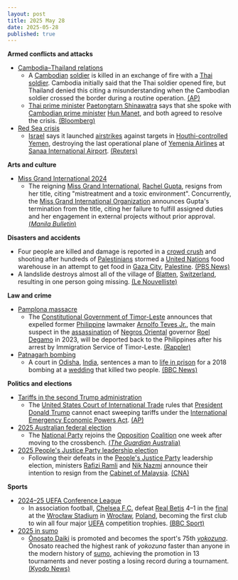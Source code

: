 ```yaml
---
layout: post
title: 2025 May 28
date: 2025-05-28
published: true
---
```



**Armed conflicts and attacks**

* [Cambodia–Thailand relations](https://en.wikipedia.org/wiki/Cambodia%E2%80%93Thailand_relations "Cambodia–Thailand relations")
  + A [Cambodian](https://en.wikipedia.org/wiki/Cambodia "Cambodia") [soldier](https://en.wikipedia.org/wiki/Royal_Cambodian_Armed_Forces "Royal Cambodian Armed Forces") is killed in an exchange of fire with a [Thai](https://en.wikipedia.org/wiki/Thailand "Thailand") [soldier](https://en.wikipedia.org/wiki/Royal_Thai_Armed_Forces "Royal Thai Armed Forces"). Cambodia initially said that the Thai soldier opened fire, but Thailand denied this citing a misunderstanding when the Cambodian soldier crossed the border during a routine operation. [(AP)](https://apnews.com/article/thailand-cambodia-soldiers-border-clash-a4b8547559ff1fe493bdac60aad008eb)
  + [Thai prime minister](https://en.wikipedia.org/wiki/Prime_Minister_of_Thailand "Prime Minister of Thailand") [Paetongtarn Shinawatra](https://en.wikipedia.org/wiki/Paetongtarn_Shinawatra "Paetongtarn Shinawatra") says that she spoke with [Cambodian prime minister](https://en.wikipedia.org/wiki/Prime_Minister_of_Cambodia "Prime Minister of Cambodia") [Hun Manet](https://en.wikipedia.org/wiki/Hun_Manet "Hun Manet"), and both agreed to resolve the crisis. [(Bloomberg)](https://www.bloomberg.com/news/articles/2025-05-28/thai-cambodian-soldiers-exchange-fire-at-disputed-border-area)
* [Red Sea crisis](https://en.wikipedia.org/wiki/Red_Sea_crisis "Red Sea crisis")
  + [Israel](https://en.wikipedia.org/wiki/Israel "Israel") says it launched [airstrikes](https://en.wikipedia.org/wiki/Airstrike "Airstrike") against targets in [Houthi-controlled Yemen](https://en.wikipedia.org/wiki/Houthi-controlled_territory_of_Yemen "Houthi-controlled territory of Yemen"), destroying the last operational plane of [Yemenia Airlines](https://en.wikipedia.org/wiki/Yemenia_Airlines "Yemenia Airlines") at [Sanaa International Airport](https://en.wikipedia.org/wiki/Sanaa_International_Airport "Sanaa International Airport"). [(Reuters)](https://www.reuters.com/world/middle-east/israel-says-it-has-hit-houthi-targets-including-last-plane-sanaa-airport-2025-05-28/)

**Arts and culture**

* [Miss Grand International 2024](https://en.wikipedia.org/wiki/Miss_Grand_International_2024 "Miss Grand International 2024")
  + The reigning [Miss Grand International](https://en.wikipedia.org/wiki/Miss_Grand_International "Miss Grand International"), [Rachel Gupta](https://en.wikipedia.org/wiki/Rachel_Gupta "Rachel Gupta"), resigns from her title, citing "mistreatment and a toxic environment". Concurrently, the [Miss Grand International Organization](https://en.wikipedia.org/wiki/Miss_Grand_International_%28company%29 "Miss Grand International (company)") announces Gupta's termination from the title, citing her failure to fulfill assigned duties and her engagement in external projects without prior approval. [(*Manila Bulletin*)](https://mb.com.ph/2025/05/28/miss-grand-international-2024-rachel-gupta-steps-down-promises-to-return-crown)

**Disasters and accidents**

* Four people are killed and damage is reported in a [crowd crush](https://en.wikipedia.org/wiki/Crowd_crush "Crowd crush") and shooting after hundreds of [Palestinians](https://en.wikipedia.org/wiki/Palestinian "Palestinian") stormed a [United Nations](https://en.wikipedia.org/wiki/United_Nations "United Nations") food warehouse in an attempt to get food in [Gaza City](https://en.wikipedia.org/wiki/Gaza_City "Gaza City"), [Palestine](https://en.wikipedia.org/wiki/Palestine "Palestine"). [(PBS News)](https://www.pbs.org/newshour/world/1-killed-dozens-wounded-when-crowd-was-fired-upon-at-chaotic-gaza-aid-site-health-officials-say)
* A landslide destroys almost all of the village of [Blatten](https://en.wikipedia.org/wiki/Blatten_%28L%C3%B6tschen%29 "Blatten (Lötschen)"), [Switzerland](https://en.wikipedia.org/wiki/Switzerland "Switzerland"), resulting in one person going missing. [(Le Nouvelliste)](https://www.lenouvelliste.ch/valais/haut-valais/une-grande-partie-du-village-de-blatten-rayee-de-la-carte-on-a-perdu-notre-village-pas-notre-coeur-revivez-notre-direct-1454317)

**Law and crime**

* [Pamplona massacre](https://en.wikipedia.org/wiki/Pamplona_massacre "Pamplona massacre")
  + The [Constitutional Government of Timor-Leste](https://en.wikipedia.org/wiki/Constitutional_Government_of_Timor-Leste "Constitutional Government of Timor-Leste") announces that expelled former [Philippine](https://en.wikipedia.org/wiki/Philippine "Philippine") lawmaker [Arnolfo Teves Jr.](https://en.wikipedia.org/wiki/Arnolfo_Teves_Jr. "Arnolfo Teves Jr."), the main suspect in the [assassination](https://en.wikipedia.org/wiki/Pamplona_massacre "Pamplona massacre") of [Negros Oriental](https://en.wikipedia.org/wiki/Negros_Oriental "Negros Oriental") governor [Roel Degamo](https://en.wikipedia.org/wiki/Roel_Degamo "Roel Degamo") in 2023, will be deported back to the Philippines after his arrest by Immigration Service of Timor-Leste. [(Rappler)](https://www.rappler.com/philippines/timor-leste-arrest-arnie-teves-may-2025/)
* [Patnagarh bombing](https://en.wikipedia.org/wiki/Patnagarh_bombing "Patnagarh bombing")
  + A court in [Odisha](https://en.wikipedia.org/wiki/Odisha "Odisha"), [India](https://en.wikipedia.org/wiki/India "India"), sentences a man to [life in prison](https://en.wikipedia.org/wiki/Life_in_prison "Life in prison") for a 2018 bombing at a [wedding](https://en.wikipedia.org/wiki/Wedding "Wedding") that killed two people. [(BBC News)](https://www.bbc.com/news/articles/c071myeve25o)

**Politics and elections**

* [Tariffs in the second Trump administration](https://en.wikipedia.org/wiki/Tariffs_in_the_second_Trump_administration "Tariffs in the second Trump administration")
  + The [United States Court of International Trade](https://en.wikipedia.org/wiki/United_States_Court_of_International_Trade "United States Court of International Trade") rules that [President](https://en.wikipedia.org/wiki/President_of_the_United_States "President of the United States") [Donald Trump](https://en.wikipedia.org/wiki/Donald_Trump "Donald Trump") cannot enact sweeping tariffs under the [International Emergency Economic Powers Act](https://en.wikipedia.org/wiki/International_Emergency_Economic_Powers_Act "International Emergency Economic Powers Act"). [(AP)](https://apnews.com/article/trump-tariffs-trade-court-0392dbd59f548e49ad4f64254ae3f94a)
* [2025 Australian federal election](https://en.wikipedia.org/wiki/2025_Australian_federal_election "2025 Australian federal election")
  + The [National Party](https://en.wikipedia.org/wiki/National_Party_of_Australia "National Party of Australia") rejoins the [Opposition](https://en.wikipedia.org/wiki/Opposition_%28Australia%29 "Opposition (Australia)") [Coalition](https://en.wikipedia.org/wiki/Liberal-National_Coalition "Liberal-National Coalition") one week after moving to the crossbench. [(*The Guardian* Australia)](https://www.theguardian.com/australia-news/2025/may/28/liberals-and-nationals-reach-agreement-to-reunite-coalition-a-week-after-dramatic-split)
* [2025 People's Justice Party leadership election](https://en.wikipedia.org/wiki/2025_People%27s_Justice_Party_leadership_election "2025 People's Justice Party leadership election")
  + Following their defeats in the [People's Justice Party](https://en.wikipedia.org/wiki/People%27s_Justice_Party_%28Malaysia%29 "People's Justice Party (Malaysia)") leadership election, ministers [Rafizi Ramli](https://en.wikipedia.org/wiki/Rafizi_Ramli "Rafizi Ramli") and [Nik Nazmi](https://en.wikipedia.org/wiki/Nik_Nazmi "Nik Nazmi") announce their intention to resign from the [Cabinet of Malaysia](https://en.wikipedia.org/wiki/Cabinet_of_Malaysia "Cabinet of Malaysia"). [(CNA)](https://www.channelnewsasia.com/asia/malaysia-economy-minister-rafizi-ramli-ally-nik-nazmi-quit-cabinet-after-losses-ruling-pkrs-leadership-polls-5156601)

**Sports**

* [2024–25 UEFA Conference League](https://en.wikipedia.org/wiki/2024%E2%80%9325_UEFA_Conference_League "2024–25 UEFA Conference League")
  + In association football, [Chelsea F.C.](https://en.wikipedia.org/wiki/Chelsea_F.C. "Chelsea F.C.") defeat [Real Betis](https://en.wikipedia.org/wiki/Real_Betis "Real Betis") 4–1 in the [final](https://en.wikipedia.org/wiki/2025_UEFA_Conference_League_final "2025 UEFA Conference League final") at the [Wrocław Stadium](https://en.wikipedia.org/wiki/Wroc%C5%82aw_Stadium "Wrocław Stadium") in [Wrocław](https://en.wikipedia.org/wiki/Wroc%C5%82aw "Wrocław"), [Poland](https://en.wikipedia.org/wiki/Poland "Poland"), becoming the first club to win all four major [UEFA](https://en.wikipedia.org/wiki/UEFA "UEFA") competition trophies. [(BBC Sport)](https://www.bbc.com/sport/football/live/crk2zx2e1xet#Report)
* [2025 in sumo](https://en.wikipedia.org/wiki/2025_in_sumo "2025 in sumo")
  + [Ōnosato Daiki](https://en.wikipedia.org/wiki/%C5%8Cnosato_Daiki "Ōnosato Daiki") is promoted and becomes the sport's 75th *[yokozuna](https://en.wikipedia.org/wiki/Yokozuna "Yokozuna")*. Ōnosato reached the highest rank of *yokozuna* faster than anyone in the modern history of [sumo](https://en.wikipedia.org/wiki/Sumo "Sumo"), achieving the promotion in 13 tournaments and never posting a losing record during a tournament. [(Kyodo News)](https://english.kyodonews.net/news/2025/05/68e4a493f74c-update1-sumo-onosato-becomes-yokozuna-at-record-pace-after-13-tournaments.html)
